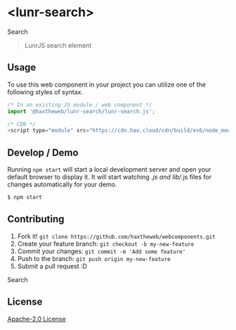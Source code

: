 # &lt;lunr-search&gt;

Search
> LunrJS search element

## Usage
To use this web component in your project you can utilize one of the following styles of syntax.

```js
/* In an existing JS module / web component */
import '@haxtheweb/lunr-search/lunr-search.js';

/* CDN */
<script type="module" src="https://cdn.hax.cloud/cdn/build/es6/node_modules/@haxtheweb/lunr-search/lunr-search.js"></script>
```

## Develop / Demo
Running `npm start` will start a local development server and open your default browser to display it. It will start watching *.js and lib/*.js files for changes automatically for your demo.
```bash
$ npm start
```


## Contributing

1. Fork it! `git clone https://github.com/haxtheweb/webcomponents.git`
2. Create your feature branch: `git checkout -b my-new-feature`
3. Commit your changes: `git commit -m 'Add some feature'`
4. Push to the branch: `git push origin my-new-feature`
5. Submit a pull request :D

Search

## License
[Apache-2.0 License](http://opensource.org/licenses/Apache-2.0)
